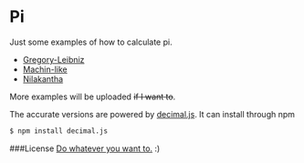 Pi
==================
Just some examples of how to calculate pi.

* [Gregory-Leibniz](https://en.wikipedia.org/wiki/Leibniz_formula_for_%CF%80)
* [Machin-like](https://en.wikipedia.org/wiki/Machin-like_formula)
* [Nilakantha](https://en.wikipedia.org/wiki/Nilakantha_Somayaji)

More examples will be uploaded <del>if I want to</del>.

The accurate versions are powered by [decimal.js](https://github.com/MikeMcl/decimal.js).
It can install through npm
```bash
$ npm install decimal.js
```

###License
[Do whatever you want to.](https://github.com/s3131212/pi/blob/master/LICENSE) :)